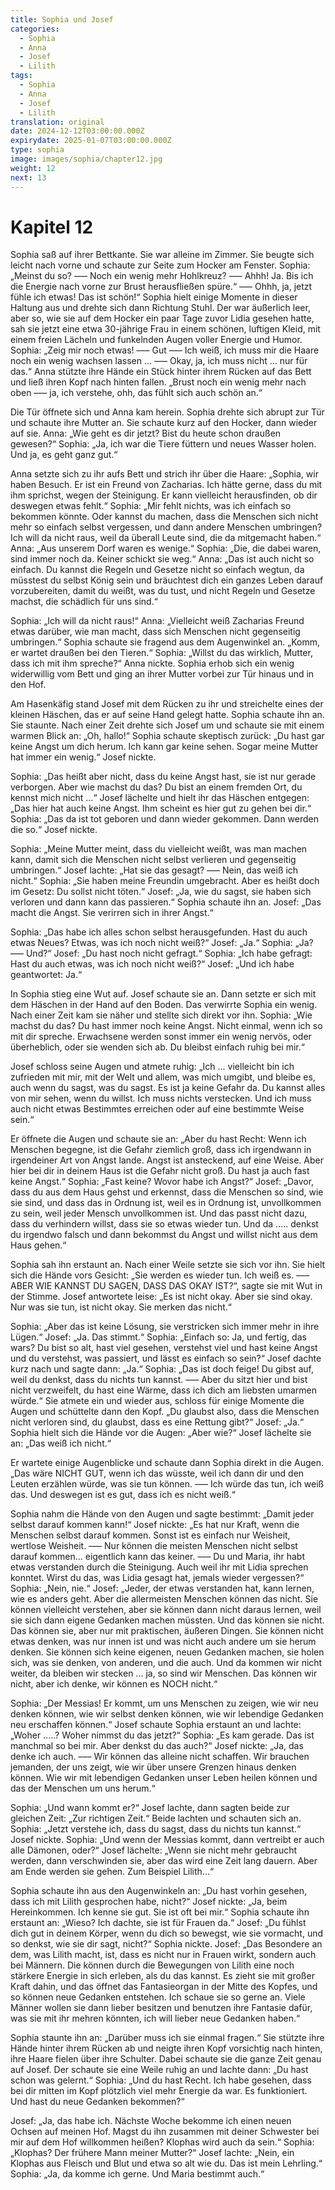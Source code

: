 ```yaml
---
title: Sophia und Josef
categories:
  - Sophia
  - Anna
  - Josef
  - Lilith
tags:
  - Sophia
  - Anna
  - Josef
  - Lilith
translation: original
date: 2024-12-12T03:00:00.000Z
expirydate: 2025-01-07T03:00:00.000Z
type: sophia
image: images/sophia/chapter12.jpg
weight: 12
next: 13
---
```


# Kapitel 12



Sophia saß auf ihrer Bettkante.
Sie war alleine im Zimmer.
Sie beugte sich leicht nach vorne und schaute zur Seite zum Hocker am Fenster.
Sophia: „Meinst du so? ––– Noch ein wenig mehr Hohlkreuz? ––– Ahhh! Ja. Bis ich die Energie nach vorne zur Brust herausfließen spüre.“ ––– Ohhh, ja, jetzt fühle ich etwas! Das ist schön!“
Sophia hielt einige Momente in dieser Haltung aus und drehte sich dann Richtung Stuhl.
Der war äußerlich leer, aber so, wie sie auf dem Hocker ein paar Tage zuvor Lidia gesehen hatte, sah sie jetzt eine etwa 30-jährige Frau in einem schönen, luftigen Kleid, mit einem freien Lächeln und funkelnden Augen voller Energie und Humor.
Sophia: „Zeig mir noch etwas! ––– Gut ––– Ich weiß, ich muss mir die Haare noch ein wenig wachsen lassen … ––– Okay, ja, ich muss nicht ... nur für das.“
Anna stützte ihre Hände ein Stück hinter ihrem Rücken auf das Bett und ließ ihren Kopf nach hinten fallen.
„Brust noch ein wenig mehr nach oben ––– ja, ich verstehe, ohh, das fühlt sich auch schön an.“

Die Tür öffnete sich und Anna kam herein.
Sophia drehte sich abrupt zur Tür und schaute ihre Mutter an.
Sie schaute kurz auf den Hocker, dann wieder auf sie.
Anna: „Wie geht es dir jetzt?
Bist du heute schon draußen gewesen?“
Sophia: „Ja, ich war die Tiere füttern und neues Wasser holen.
Und ja, es geht ganz gut.“

Anna setzte sich zu ihr aufs Bett und strich ihr über die Haare: „Sophia, wir haben Besuch.
Er ist ein Freund von Zacharias.
Ich hätte gerne, dass du mit ihm sprichst, wegen der Steinigung.
Er kann vielleicht herausfinden, ob dir deswegen etwas fehlt.“
Sophia: „Mir fehlt nichts, was ich einfach so bekommen könnte.
Oder kannst du machen, dass die Menschen sich nicht mehr so einfach selbst vergessen, und dann andere Menschen umbringen?
Ich will da nicht raus, weil da überall Leute sind, die da mitgemacht haben.“
Anna: „Aus unserem Dorf waren es wenige.“
Sophia: „Die, die dabei waren, sind immer noch da.
Keiner schickt sie weg.“
Anna: „Das ist auch nicht so einfach.
Du kannst die Regeln und Gesetze nicht so einfach wegtun, da müsstest du selbst König sein und bräuchtest dich ein ganzes Leben darauf vorzubereiten, damit du weißt, was du tust, und nicht Regeln und Gesetze machst, die schädlich für uns sind.“

Sophia: „Ich will da nicht raus!“
Anna: „Vielleicht weiß Zacharias Freund etwas darüber, wie man macht, dass sich Menschen nicht gegenseitig umbringen.“
Sophia schaute sie fragend aus dem Augenwinkel an.
„Komm, er wartet draußen bei den Tieren.“
Sophia: „Willst du das wirklich, Mutter, dass ich mit ihm spreche?“
Anna nickte.
Sophia erhob sich ein wenig widerwillig vom Bett und ging an ihrer Mutter vorbei zur Tür hinaus und in den Hof.

Am Hasenkäfig stand Josef mit dem Rücken zu ihr und streichelte eines der kleinen Häschen, das er auf seine Hand gelegt hatte.
Sophia schaute ihn an.
Sie staunte.
Nach einer Zeit drehte sich Josef um und schaute sie mit einem warmen Blick an: „Oh, hallo!“
Sophia schaute skeptisch zurück: „Du hast gar keine Angst um dich herum.
Ich kann gar keine sehen.
Sogar meine Mutter hat immer ein wenig.“
Josef nickte.

Sophia: „Das heißt aber nicht, dass du keine Angst hast, sie ist nur gerade verborgen.
Aber wie machst du das?
Du bist an einem fremden Ort, du kennst mich nicht ...“
Josef lächelte und hielt ihr das Häschen entgegen: „Das hier hat auch keine Angst.
Ihm scheint es hier gut zu gehen bei dir.“
Sophia: „Das da ist tot geboren und dann wieder gekommen.
Dann werden die so.“
Josef nickte.

Sophia: „Meine Mutter meint, dass du vielleicht weißt, was man machen kann, damit sich die Menschen nicht selbst verlieren und gegenseitig umbringen.“
Josef lachte: „Hat sie das gesagt?
––– Nein, das weiß ich nicht.“
Sophia: „Sie haben meine Freundin umgebracht.
Aber es heißt doch im Gesetz: Du sollst nicht töten.“
Josef: „Ja, wie du sagst, sie haben sich verloren und dann kann das passieren.“
Sophia schaute ihn an.
Josef: „Das macht die Angst.
Sie verirren sich in ihrer Angst.“

Sophia: „Das habe ich alles schon selbst herausgefunden.
Hast du auch etwas Neues?
Etwas, was ich noch nicht weiß?“
Josef: „Ja.“
Sophia: „Ja?
––– Und?“
Josef: „Du hast noch nicht gefragt.“
Sophia: „Ich habe gefragt: Hast du auch etwas, was ich noch nicht weiß?“
Josef: „Und ich habe geantwortet: Ja.“

In Sophia stieg eine Wut auf.
Josef schaute sie an.
Dann setzte er sich mit dem Häschen in der Hand auf den Boden.
Das verwirrte Sophia ein wenig.
Nach einer Zeit kam sie näher und stellte sich direkt vor ihn.
Sophia: „Wie machst du das?
Du hast immer noch keine Angst.
Nicht einmal, wenn ich so mit dir spreche.
Erwachsene werden sonst immer ein wenig nervös, oder überheblich, oder sie wenden sich ab.
Du bleibst einfach ruhig bei mir.“

Josef schloss seine Augen und atmete ruhig: „Ich ... vielleicht bin ich zufrieden mit mir, mit der Welt und allem, was mich umgibt, und bleibe es, auch wenn du sagst, was du sagst.
Es ist ja keine Gefahr da.
Du kannst alles von mir sehen, wenn du willst.
Ich muss nichts verstecken.
Und ich muss auch nicht etwas Bestimmtes erreichen oder auf eine bestimmte Weise sein.“

Er öffnete die Augen und schaute sie an: „Aber du hast Recht: Wenn ich Menschen begegne, ist die Gefahr ziemlich groß, dass ich irgendwann in irgendeiner Art von Angst lande.
Angst ist ansteckend, auf eine Weise.
Aber hier bei dir in deinem Haus ist die Gefahr nicht groß.
Du hast ja auch fast keine Angst.“
Sophia: „Fast keine?
Wovor habe ich Angst?“
Josef: „Davor, dass du aus dem Haus gehst und erkennst, dass die Menschen so sind, wie sie sind, und dass das in Ordnung ist, weil es in Ordnung ist, unvollkommen zu sein, weil jeder Mensch unvollkommen ist.
Und das passt nicht dazu, dass du verhindern willst, dass sie so etwas wieder tun.
Und da ..... denkst du irgendwo falsch und dann bekommst du Angst und willst nicht aus dem Haus gehen.“

Sophia sah ihn erstaunt an.
Nach einer Weile setzte sie sich vor ihn.
Sie hielt sich die Hände vors Gesicht: „Sie werden es wieder tun.
Ich weiß es.
––– ABER WIE KANNST DU SAGEN, DASS DAS OKAY IST?“, sagte sie mit Wut in der Stimme.
Josef antwortete leise: „Es ist nicht okay.
Aber sie sind okay.
Nur was sie tun, ist nicht okay.
Sie merken das nicht.“

Sophia: „Aber das ist keine Lösung, sie verstricken sich immer mehr in ihre Lügen.“
Josef: „Ja. Das stimmt.“
Sophia: „Einfach so: Ja, und fertig, das wars?
Du bist so alt, hast viel gesehen, verstehst viel und hast keine Angst und du verstehst, was passiert, und lässt es einfach so sein?“
Josef dachte kurz nach und sagte dann: „Ja.“
Sophia: „Das ist doch feige!
Du gibst auf, weil du denkst, dass du nichts tun kannst.
––– Aber du sitzt hier und bist nicht verzweifelt, du hast eine Wärme, dass ich dich am liebsten umarmen würde.“
Sie atmete ein und wieder aus, schloss für einige Momente die Augen und schüttelte dann den Kopf.
„Du glaubst also, dass die Menschen nicht verloren sind, du glaubst, dass es eine Rettung gibt?“
Josef: „Ja.“
Sophia hielt sich die Hände vor die Augen: „Aber wie?“
Josef lächelte sie an: „Das weiß ich nicht.“

Er wartete einige Augenblicke und schaute dann Sophia direkt in die Augen.
„Das wäre NICHT GUT, wenn ich das wüsste, weil ich dann dir und den Leuten erzählen würde, was sie tun können.
––– Ich würde das tun, ich weiß das.
Und deswegen ist es gut, dass ich es nicht weiß.“

Sophia nahm die Hände von den Augen und sagte bestimmt: „Damit jeder selbst darauf kommen kann!“
Josef nickte: „Es hat nur Kraft, wenn die Menschen selbst darauf kommen.
Sonst ist es einfach nur Weisheit, wertlose Weisheit.
––– Nur können die meisten Menschen nicht selbst darauf kommen... eigentlich kann das keiner.
––– Du und Maria, ihr habt etwas verstanden durch die Steinigung.
Auch weil ihr mit Lidia sprechen konntet.
Wirst du das, was Lidia gesagt hat, jemals wieder vergessen?“
Sophia: „Nein, nie.“
Josef: „Jeder, der etwas verstanden hat, kann lernen, wie es anders geht.
Aber die allermeisten Menschen können das nicht.
Sie können vielleicht verstehen, aber sie können dann nicht daraus lernen, weil sie sich dann eigene Gedanken machen müssten.
Und das können sie nicht.
Das können sie, aber nur mit praktischen, äußeren Dingen.
Sie können nicht etwas denken, was nur innen ist und was nicht auch andere um sie herum denken.
Sie können sich keine eigenen, neuen Gedanken machen, sie holen sich, was sie denken, von anderen, und die auch.
Und da kommen wir nicht weiter, da bleiben wir stecken ... ja, so sind wir Menschen.
Das können wir nicht, aber ich denke, wir können es NOCH nicht.“

Sophia: „Der Messias! Er kommt, um uns Menschen zu zeigen, wie wir neu denken können, wie wir selbst denken können, wie wir lebendige Gedanken neu erschaffen können.“
Josef schaute Sophia erstaunt an und lachte: „Woher .....?
Woher nimmst du das jetzt?“
Sophia: „Es kam gerade.
Das ist manchmal so bei mir.
Aber denkst du das auch?“
Josef nickte: „Ja, das denke ich auch.
––– Wir können das alleine nicht schaffen.
Wir brauchen jemanden, der uns zeigt, wie wir über unsere Grenzen hinaus denken können.
Wie wir mit lebendigen Gedanken unser Leben heilen können und das der Menschen um uns herum.“

Sophia: „Und wann kommt er?“
Josef lachte, dann sagten beide zur gleichen Zeit: „Zur richtigen Zeit.“
Beide lachten und schauten sich an.
Sophia: „Jetzt verstehe ich, dass du sagst, dass du nichts tun kannst.“
Josef nickte.
Sophia: „Und wenn der Messias kommt, dann vertreibt er auch alle Dämonen, oder?“
Josef lächelte: „Wenn sie nicht mehr gebraucht werden, dann verschwinden sie, aber das wird eine Zeit lang dauern.
Aber am Ende werden sie gehen.
Zum Beispiel Lilith...“

Sophia schaute ihn aus den Augenwinkeln an: „Du hast vorhin gesehen, dass ich mit Lilith gesprochen habe, nicht?“
Josef nickte: „Ja, beim Hereinkommen.
Ich kenne sie gut.
Sie ist oft bei mir.“
Sophia schaute ihn erstaunt an: „Wieso?
Ich dachte, sie ist für Frauen da.“
Josef: „Du fühlst dich gut in deinem Körper, wenn du dich so bewegst, wie sie vormacht, und so denkst, wie sie dir sagt, nicht?“
Sophia nickte.
Josef: „Das Besondere an dem, was Lilith macht, ist, dass es nicht nur in Frauen wirkt, sondern auch bei Männern.
Die können durch die Bewegungen von Lilith eine noch stärkere Energie in sich erleben, als du das kannst.
Es zieht sie mit großer Kraft dahin, und das öffnet das Fantasieorgan in der Mitte des Kopfes, und so können neue Gedanken entstehen.
Ich schaue sie so gerne an.
Viele Männer wollen sie dann lieber besitzen und benutzen ihre Fantasie dafür, was sie mit ihr mehren könnten, ich will lieber neue Gedanken haben.“

Sophia staunte ihn an: „Darüber muss ich sie einmal fragen.“
Sie stützte ihre Hände hinter ihrem Rücken ab und neigte ihren Kopf vorsichtig nach hinten, ihre Haare fielen über ihre Schulter.
Dabei schaute sie die ganze Zeit genau auf Josef.
Der schaute sie eine Weile ruhig an und lachte dann: „Du hast schon was gelernt.“
Sophia: „Und du hast Recht.
Ich habe gesehen, dass bei dir mitten im Kopf plötzlich viel mehr Energie da war.
Es funktioniert.
Und hast du neue Gedanken bekommen?“

Josef: „Ja, das habe ich.
Nächste Woche bekomme ich einen neuen Ochsen auf meinen Hof.
Magst du ihn zusammen mit deiner Schwester bei mir auf dem Hof willkommen heißen?
Klophas wird auch da sein.“
Sophia: „Klophas?
Der frühere Mann meiner Mutter?“
Josef lachte: „Nein, ein Klophas aus Fleisch und Blut und etwa so alt wie du.
Das ist mein Lehrling.“
Sophia: „Ja, da komme ich gerne.
Und Maria bestimmt auch.“

